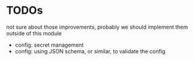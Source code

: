# TODOs

not sure about those improvements, probably we should implement them outside of this module

- config: secret management
- config: using JSON schema, or similar, to validate the config
